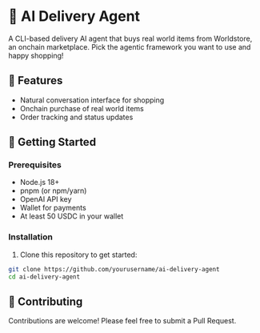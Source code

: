 # 🤖 AI Delivery Agent

A CLI-based delivery AI agent that buys real world items from Worldstore, an onchain marketplace. Pick the agentic framework you want to use and happy shopping!

## 🌟 Features

- Natural conversation interface for shopping
- Onchain purchase of real world items
- Order tracking and status updates

## 🚀 Getting Started

### Prerequisites

- Node.js 18+
- pnpm (or npm/yarn)
- OpenAI API key
- Wallet for payments
- At least 50 USDC in your wallet

### Installation

1. Clone this repository to get started:
```bash
git clone https://github.com/yourusername/ai-delivery-agent
cd ai-delivery-agent
```

## 🤝 Contributing

Contributions are welcome! Please feel free to submit a Pull Request.